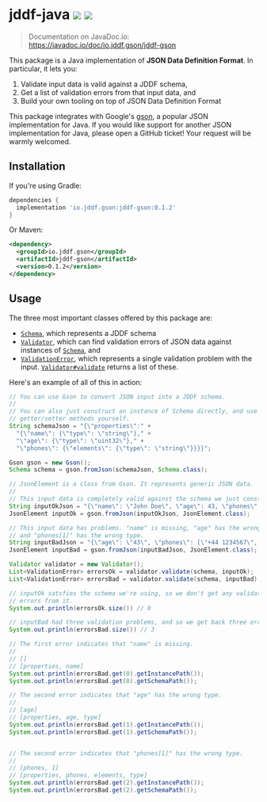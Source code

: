 # jddf-java [![][maven-badge]][maven-url] [![][ci-badge]][ci-url]

> Documentation on JavaDoc.io: https://javadoc.io/doc/io.jddf.gson/jddf-gson

This package is a Java implementation of **JSON Data Definition Format**. In
particular, it lets you:

1. Validate input data is valid against a JDDF schema,
2. Get a list of validation errors from that input data, and
3. Build your own tooling on top of JSON Data Definition Format

This package integrates with Google's [gson](https://github.com/google/gson), a
popular JSON implementation for Java. If you would like support for another JSON
implementation for Java, please open a GitHub ticket! Your request will be
warmly welcomed.

[maven-badge]: https://img.shields.io/maven-central/v/io.jddf.gson/jddf-gson
[ci-badge]: https://github.com/jddf/jddf-ruby/workflows/Ruby%20CI/badge.svg?branch=master
[maven-url]: https://search.maven.org/artifact/io.jddf.gson/jddf-gson
[ci-url]: https://github.com/jddf/jddf-ruby/actions

## Installation

If you're using Gradle:

```gradle
dependencies {
  implementation 'io.jddf.gson:jddf-gson:0.1.2'
}
```

Or Maven:

```xml
<dependency>
  <groupId>io.jddf.gson</groupId>
  <artifactId>jddf-gson</artifactId>
  <version>0.1.2</version>
</dependency>
```

## Usage

The three most important classes offered by this package are:

- [`Schema`][schema], which represents a JDDF schema
- [`Validator`][validator], which can find validation errors of JSON data
  against instances of [`Schema`][schema], and
- [`ValidationError`][validation-error], which represents a single validation
  problem with the input. [`Validator#validate`][validator-validate] returns a
  list of these.

[schema]: https://static.javadoc.io/io.jddf.gson/jddf-gson/0.1.0/io/jddf/gson/Schema.html
[validator]: https://static.javadoc.io/io.jddf.gson/jddf-gson/0.1.0/io/jddf/gson/Validator.html
[validation-error]: https://static.javadoc.io/io.jddf.gson/jddf-gson/0.1.0/io/jddf/gson/ValidationError.html
[validator-validate]: https://static.javadoc.io/io.jddf.gson/jddf-gson/0.1.0/io/jddf/gson/Validator.html#validate(io.jddf.gson.Schema,com.google.gson.JsonElement)

Here's an example of all of this in action:

```java
// You can use Gson to convert JSON input into a JDDF schema.
//
// You can also just construct an instance of Schema directly, and use the
// getter/setter methods yourself.
String schemaJson = "{\"properties\":" +
  "{\"name\": {\"type\": \"string\"}," +
  "\"age\": {\"type\": \"uint32\"}," +
  "\"phones\": {\"elements\": {\"type\": \"string\"}}}}";

Gson gson = new Gson();
Schema schema = gson.fromJson(schemaJson, Schema.class);

// JsonElement is a class from Gson. It represents generic JSON data.
//
// This input data is completely valid against the schema we just constructed.
String inputOkJson = "{\"name\": \"John Doe\", \"age\": 43, \"phones\": [\"+44 1234567\", \"+44 2345678\"]}";
JsonElement inputOk = gson.fromJson(inputOkJson, JsonElement.class);

// This input data has problems. "name" is missing, "age" has the wrong type,
// and "phones[1]" has the wrong type.
String inputBadJson = "{\"age\": \"43\", \"phones\": [\"+44 1234567\", 442345678]}";
JsonElement inputBad = gson.fromJson(inputBadJson, JsonElement.class);

Validator validator = new Validator();
List<ValidationError> errorsOk = validator.validate(schema, inputOk);
List<ValidationError> errorsBad = validator.validate(schema, inputBad);

// inputOk satsfies the schema we're using, so we don't get any validation
// errors from it.
System.out.println(errorsOk.size()) // 0

// inputBad had three validation problems, and so we get back three errors.
System.out.println(errorsBad.size()) // 3

// The first error indicates that "name" is missing.
//
// []
// [properties, name]
System.out.println(errorsBad.get(0).getInstancePath());
System.out.println(errorsBad.get(0).getSchemaPath());

// The second error indicates that "age" has the wrong type.
//
// [age]
// [properties, age, type]
System.out.println(errorsBad.get(1).getInstancePath());
System.out.println(errorsBad.get(1).getSchemaPath());


// The second error indicates that "phones[1]" has the wrong type.
//
// [phones, 1]
// [properties, phones, elements, type]
System.out.println(errorsBad.get(2).getInstancePath());
System.out.println(errorsBad.get(2).getSchemaPath());
```
